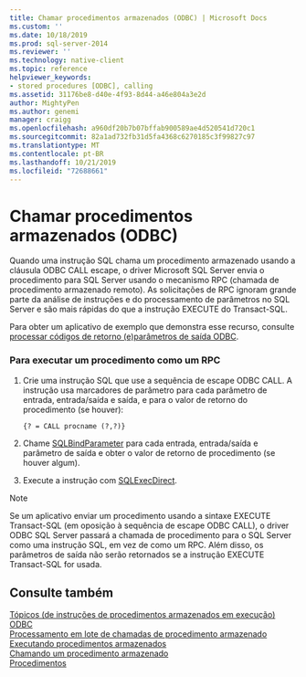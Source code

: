 ```yaml
---
title: Chamar procedimentos armazenados (ODBC) | Microsoft Docs
ms.custom: ''
ms.date: 10/18/2019
ms.prod: sql-server-2014
ms.reviewer: ''
ms.technology: native-client
ms.topic: reference
helpviewer_keywords:
- stored procedures [ODBC], calling
ms.assetid: 31176be8-d40e-4f93-8d44-a46e804a3e2d
author: MightyPen
ms.author: genemi
manager: craigg
ms.openlocfilehash: a960df20b7b07bffab900589ae4d520541d720c1
ms.sourcegitcommit: 82a1ad732fb31d5fa4368c6270185c3f99827c97
ms.translationtype: MT
ms.contentlocale: pt-BR
ms.lasthandoff: 10/21/2019
ms.locfileid: "72688661"
---
```

# <a name="call-stored-procedures-odbc"></a>Chamar procedimentos armazenados (ODBC)
  Quando uma instrução SQL chama um procedimento armazenado usando a cláusula ODBC CALL escape, o driver Microsoft SQL Server envia o procedimento para SQL Server usando o mecanismo RPC (chamada de procedimento armazenado remoto). As solicitações de RPC ignoram grande parte da análise de instruções e do processamento de parâmetros no SQL Server e são mais rápidas do que a instrução EXECUTE do Transact-SQL.  
  
 Para obter um aplicativo de exemplo que demonstra esse recurso, consulte [processar códigos de retorno &#40;e&#41;parâmetros de saída ODBC](running-stored-procedures-process-return-codes-and-output-parameters.md).  
  
### <a name="to-run-a-procedure-as-an-rpc"></a>Para executar um procedimento como um RPC  
  
1.  Crie uma instrução SQL que use a sequência de escape ODBC CALL. A instrução usa marcadores de parâmetro para cada parâmetro de entrada, entrada/saída e saída, e para o valor de retorno do procedimento (se houver):  
  
    ```  
    {? = CALL procname (?,?)}  
    ```  
  
2.  Chame [SQLBindParameter](../native-client-odbc-api/sqlbindparameter.md) para cada entrada, entrada/saída e parâmetro de saída e obter o valor de retorno de procedimento (se houver algum).  
  
3.  Execute a instrução com [SQLExecDirect](https://go.microsoft.com/fwlink/?LinkId=58399).  
  
> [!NOTE]  
>  Se um aplicativo enviar um procedimento usando a sintaxe EXECUTE Transact-SQL (em oposição à sequência de escape ODBC CALL), o driver ODBC SQL Server passará a chamada de procedimento para o SQL Server como uma instrução SQL, em vez de como um RPC. Além disso, os parâmetros de saída não serão retornados se a instrução EXECUTE Transact-SQL for usada.  
  
## <a name="see-also"></a>Consulte também  
 [Tópicos &#40;de instruções de procedimentos armazenados em execução&#41; ODBC](../../database-engine/dev-guide/running-stored-procedures-how-to-topics-odbc.md)   
 [Processamento em lote de chamadas de procedimento armazenado](../native-client-odbc-stored-procedures/batching-stored-procedure-calls.md)   
 [Executando procedimentos armazenados](../native-client-odbc-stored-procedures/running-stored-procedures.md)   
 [Chamando um procedimento armazenado](../native-client-odbc-stored-procedures/calling-a-stored-procedure.md)   
 [Procedimentos](../native-client-odbc-queries/executing-statements/procedures.md)  
  
  
